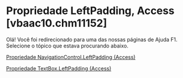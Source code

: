 
# Propriedade LeftPadding, Access [vbaac10.chm11152]

Olá! Você foi redirecionado para uma das nossas páginas de Ajuda F1. Selecione o tópico que estava procurando abaixo.

[Propriedade NavigationControl.LeftPadding (Access)](http://msdn.microsoft.com/library/0a082747-dd3d-2ad9-b5e4-4911bd639750%28Office.15%29.aspx)

[Propriedade TextBox.LeftPadding (Access)](http://msdn.microsoft.com/library/0ceae1bc-f075-2e5f-48bf-7f749bae0630%28Office.15%29.aspx)

